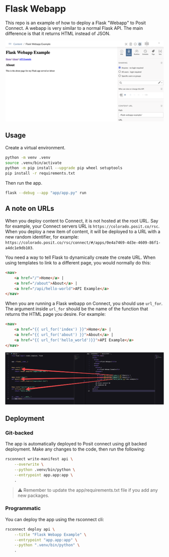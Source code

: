 # Flask Webapp

This repo is an example of how to deploy a Flask "Webapp" to Posit Connect. A webapp is very similar to a normal Flask API. The main difference is that it returns HTML instead of JSON.

![Screenshot of App](imgs/screenshot_of_app.png)

## Usage

Create a virtual environment.

```bash
python -m venv .venv
source .venv/bin/activate
python -m pip install --upgrade pip wheel setuptools
pip install -r requirements.txt
```

Then run the app.

```bash
flask --debug --app "app/app.py" run
```

## A note on URLs

When you deploy content to Connect, it is not hosted at the root URL. Say for example, your Connect servers URL is `https://colorado.posit.co/rsc`. When you deploy a new item of content, it will be deployed to a URL with a new random identifier, for example: `https://colorado.posit.co/rsc/connect/#/apps/0e4a7469-4d3e-4609-86f1-a4dc1e9db103`.

You need a way to tell Flask to dynamically create the create URL. When using templates to link to a different page, you would normally do this:

```html
<nav>
    <a href="/">Home</a> |
    <a href="/about">About</a> |
    <a href="/api/hello-world">API Example</a>
</nav>
```

When you are running a Flask webapp on Connect, you should use `url_for`. The argument inside `url_for` should be the name of the function that returns the HTML page you desire. For example:

```html
<nav>
    <a href="{{ url_for('index') }}">Home</a> |
    <a href="{{ url_for('about') }}">About</a> |
    <a href="{{ url_for('hello_world')}}">API Example</a>
</nav>
```

![Screenshot demonstrating how url_for in templates ties back to app.py](./imgs/url_for_example.png)

## Deployment

### Git-backed

The app is automatically deployed to Posit connect using git backed deployment. Make any changes to the code, then run the following:

```bash
rsconnect write-manifest api \
    --overwrite \
    --python .venv/bin/python \
    --entrypoint app.app:app \
    .
```

> ⚠️ Remember to update the app/requirements.txt file if you add any new packages.

### Programmatic

You can deploy the app using the rsconnect cli:

```bash
rsconnect deploy api \
    --title "Flask Webapp Example" \
    --entrypoint "app.app:app" \
    --python ".venv/bin/python" \
    .
```
